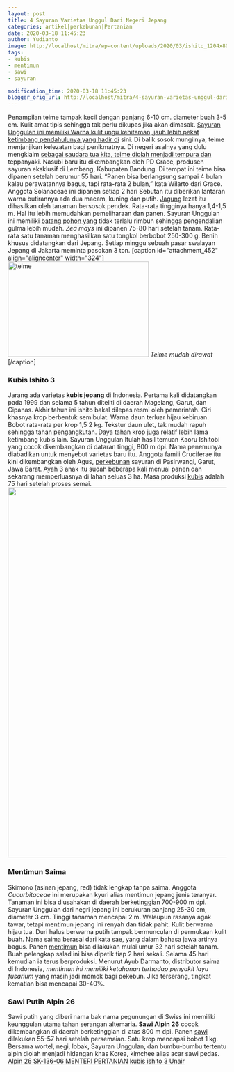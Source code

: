 ```yaml
---
layout: post
title: 4 Sayuran Varietas Unggul Dari Negeri Jepang
categories: artikel|perkebunan|Pertanian
date: 2020-03-18 11:45:23
author: Yudianto
image: http://localhost/mitra/wp-content/uploads/2020/03/ishito_1204x800.jpg
tags:
- kubis
- mentimun
- sawi
- sayuran

modification_time: 2020-03-18 11:45:23
blogger_orig_url: http://localhost/mitra/4-sayuran-varietas-unggul-dari-negeri.html
---
```


Penampilan teime tampak kecil dengan panjang 6-10 cm. diameter buah 3-5 cm. Kulit amat tipis sehingga tak perlu dikupas jika akan dimasak. <a class="" style="width: auto !important;" href="http://127.0.0.1/mitra/modoinding-sentra-sayuran-terbesar.html" data-wpil-post-to-id="">Sayuran Unggulan ini memiliki Warna kulit ungu kehitaman, jauh lebih pekat ketimbang pendahulunya yang hadir di</a> sini. Di balik sosok mungilnya, teime menjanjikan kelezatan bagi penikmatnya. Di negeri asalnya yang dulu mengklaim <a class="" style="width: auto !important;" href="http://127.0.0.1/mitra/air-rebusan-daun-saga-obat-hepatitis.html" data-wpil-post-to-id="">sebagai saudara tua kita, teime diolah menjadi tempura dan</a> teppanyaki.
Nasubi baru itu dikembangkan oleh PD Grace, produsen sayuran eksklusif di Lembang, Kabupaten Bandung. Di tempat ini teime bisa dipanen setelah berumur 55 hari. “Panen bisa berlangsung sampai 4 bulan kalau perawatannya bagus, tapi rata-rata 2 bulan,” kata Wilarto dari Grace.
Anggota Solanaceae ini dipanen setiap 2 hari Sebutan itu diberikan lantaran warna butirannya ada dua macam, kuning dan putih. <a href="http://127.0.0.1/mitra/topik/jagung">Jagung</a> lezat itu dihasilkan oleh tanaman bersosok pendek. Rata-rata tingginya hanya 1,4-1,5 m. Hal itu lebih memudahkan pemeliharaan dan panen. Sayuran Unggulan ini memiliki <a id="" class="" style="width: auto !important;" href="http://127.0.0.1/mitra/teknik-menyambung-tanaman-cendawan.html">batang pohon yang</a> tidak terlalu rimbun sehingga pengendalian gulma lebih mudah.
<em>Zea mays</em> ini dipanen 75-80 hari setelah tanam. Rata-rata satu tanaman menghasilkan satu tongkol berbobot 250-300 g. Benih khusus didatangkan dari Jepang. Setiap minggu sebuah pasar swalayan Jepang di Jakarta meminta pasokan 3 ton.
[caption id="attachment_452" align="aligncenter" width="324"]<img class="wp-image-452" src="http://127.0.0.1/mitra/wp-content/uploads/2020/03/teime_922x800.jpg" alt="teime" width="324" height="219" /> <em>Teime mudah dirawat </em>[/caption]
<h3>Kubis Ishito 3</h3>
Jarang ada varietas <strong>kubis jepang</strong> di Indonesia. Pertama kali didatangkan pada 1999 dan selama 5 tahun diteliti di daerah Magelang, Garut, dan Cipanas. Akhir tahun ini ishito bakal dilepas resmi oleh pemerintah. Ciri khasnya krop berbentuk semibulat. Warna daun terluar hijau kebiruan. Bobot rata-rata per krop 1,5 2 kg. Tekstur daun ulet, tak mudah rapuh sehingga tahan pengangkutan. Daya tahan krop juga relatif lebih lama ketimbang kubis lain.
Sayuran Unggulan Itulah hasil temuan Kaoru Ishitobi yang cocok dikembangkan di dataran tinggi, 800 m dpi. Nama penemunya diabadikan untuk menyebut varietas baru itu. Anggota famili Cruciferae itu kini dikembangkan oleh Agus, <a href="http://127.0.0.1/mitra/perkebunan">perkebunan</a> sayuran di Pasirwangi, Garut, Jawa Barat. Ayah 3 anak itu sudah beberapa kali menuai panen dan sekarang memperluasnya di lahan seluas 3 ha. Masa produksi <a href="http://127.0.0.1/mitra/topik/kubis">kubis</a> adalah 75 hari setelah proses semai.
<a href="http://127.0.0.1/mitra/wp-content/uploads/2020/03/Kubis-Ishito-.jpg"><img class="aligncenter wp-image-20674 size-full" src="http://127.0.0.1/mitra/wp-content/uploads/2020/03/Kubis-Ishito-.jpg" alt="" width="1511" height="850" /></a>
<h3>Mentimun Saima</h3>
Skimono (asinan jepang, red) tidak lengkap tanpa saima. Anggota <em>Cucurbitaceae</em> ini merupakan kyuri alias mentimun jepang jenis teranyar. Tanaman ini bisa diusahakan di daerah berketinggian 700-900 m dpi.
Sayuran Unggulan dari negri jepang ini berukuran panjang 25-30 cm, diameter 3 cm. Tinggi tanaman mencapai 2 m. Walaupun rasanya agak tawar, tetapi mentimun jepang ini renyah dan tidak pahit. Kulit berwarna hijau tua. Duri halus berwarna putih tampak bermunculan di permukaan kulit buah. Nama saima berasal dari kata sae, yang dalam bahasa jawa artinya bagus.
Panen <a href="http://127.0.0.1/mitra/topik/mentimun">mentimun</a> bisa dilakukan mulai umur 32 hari setelah tanam. Buah pelengkap salad ini bisa dipetik tiap 2 hari sekali. Selama 45 hari kemudian ia terus berproduksi. Menurut Ayub Darmanto, distributor saima di Indonesia, <em>mentimun ini memiliki ketahanan terhadap penyakit layu fusarium</em> yang masih jadi momok bagi pekebun. Jika terserang, tingkat kematian bisa mencapai 30-40%.
<h3>Sawi Putih Alpin 26</h3>
Sawi putih yang diberi nama bak nama pegunungan di Swiss ini memiliki keunggulan utama tahan serangan altemaria. <strong>Sawi Alpin 26</strong> cocok dikembangkan di daerah berketinggian di atas 800 m dpi. Panen <a href="http://127.0.0.1/mitra/topik/sawi">sawi</a> dilakukan 55-57 hari setelah persemaian. Satu krop mencapai bobot 1 kg. Bersama wortel, negi, lobak, Sayuran Unggulan, dan bumbu-bumbu tertentu alpin diolah menjadi hidangan khas Korea, kimchee alias acar sawi pedas.
<a href="https://perundangan.pertanian.go.id/admin/k_mentan/SK-136-06.pdf">Alpin 26 SK-136-06 MENTERI PERTANIAN</a>
<a href="https://repository.unair.ac.id/45597/3/Abstrak.pdf">kubis ishito 3 Unair</a>
